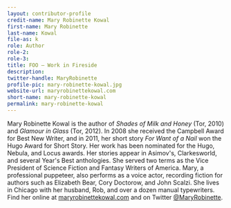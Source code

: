 ```yaml
---
layout: contributor-profile
credit-name: Mary Robinette Kowal
first-name: Mary Robinette
last-name: Kowal
file-as: k
role: Author
role-2:
role-3:
title: FOO — Work in Fireside
description: 
twitter-handle: MaryRobinette
profile-pic: mary-robinette-kowal.jpg
website-url: maryrobinettekowal.com
short-name: mary-robinette-kowal
permalink: mary-robinette-kowal
---
```


Mary Robinette Kowal is the author of _Shades of Milk and Honey_ (Tor, 2010) and _Glamour in Glass_ (Tor, 2012). In 2008 she received the Campbell Award for Best New Writer, and in 2011, her short story _For Want of a Nail_ won the Hugo Award for Short Story. Her work has been nominated for the Hugo, Nebula, and Locus awards. Her stories appear in Asimov's, Clarkesworld, and several Year's Best anthologies. She served two terms as the Vice President of Science Fiction and Fantasy Writers of America. Mary, a professional puppeteer, also performs as a voice actor, recording fiction for authors such as Elizabeth Bear, Cory Doctorow, and John Scalzi. She lives in Chicago with her husband, Rob, and over a dozen manual typewriters. Find her online at [maryrobinettekowal.com](http://www.maryrobinettekowal.com) and on Twitter [@MaryRobinette](http://www.twitter.com/MaryRobinette).
